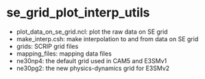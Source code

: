 # se_grid_plot_interp_utils

- plot_data_on_se_grid.ncl: plot the raw data on SE grid
- make_interp.csh: make interpolation to and from data on SE grid  
- grids: SCRIP grid files 
- mapping_files: mapping data files 
- ne30np4: the default grid used in CAM5 and E3SMv1
- ne30pg2: the new physics-dynamics grid for E3SMv2

